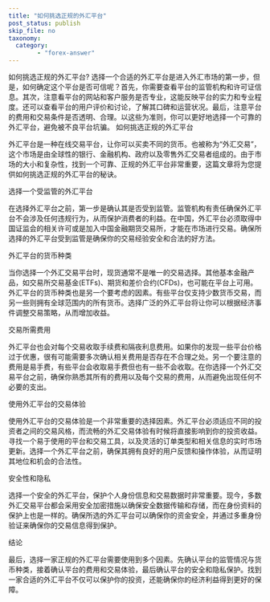 ```yaml
---
title: "如何挑选正规的外汇平台"
post_status: publish
skip_file: no
taxonomy:
  category:
        - "forex-answer"
---
```


如何挑选正规的外汇平台? 选择一个合适的外汇平台是进入外汇市场的第一步，但是，如何确定这个平台是否可信呢？首先，你需要查看平台的监管机构和许可证信息。其次，注意看平台的网站和客户服务是否专业，这能反映平台的实力和专业程度。还可以查看平台的用户评价和讨论，了解其口碑和运营状况。最后，注意平台的费用和交易条件是否透明、合理。以这些为准则，你可以更好地选择一个可靠的外汇平台，避免被不良平台坑骗。 如何挑选正规的外汇平台

外汇平台是一种在线交易平台，让你可以买卖不同的货币。也被称为“外汇交易”，这个市场是由全球性的银行、金融机构、政府以及零售外汇交易者组成的。由于市场的大小和复杂性，找到一个可靠、正规的外汇平台非常重要，这篇文章将为您提供如何挑选正规的外汇平台的秘诀。

选择一个受监管的外汇平台

在选择外汇平台之前，第一步是确认其是否受到监管。监管机构有责任确保外汇平台不会涉及任何违规行为，从而保护消费者的利益。在中国，外汇平台必须取得中国证监会的相关许可或是加入中国金融期货交易所，才能在市场进行交易。确保所选择的外汇平台受到监管是确保你的交易经验安全和合法的好方法。

外汇平台的货币种类

当你选择一个外汇交易平台时，现货通常不是唯一的交易选择。其他基本金融产品，如交易所交易基金(ETFs)、期货和差价合约(CFDs)，也可能在平台上可用。外汇平台的货币种类也是另一个要考虑的因素。有些平台仅支持少数货币交易，而另一些则拥有全球范围内的所有货币。选择广泛的外汇平台将让你可以根据经济事件调整交易策略，从而增加收益。

交易所需费用

外汇平台也会对每个交易收取手续费和隔夜利息费用。如果你的发现一些平台价格过于优惠，很有可能需要多次确认相关费用是否存在不合理之处。另一个要注意的费用是易手费，有些平台会收取易手费但也有一些不会收取。在你选择一个外汇交易平台之前，确保你熟悉其所有的费用以及每个交易的费用，从而避免出现任何不必要的支出。

使用外汇平台的交易体验

使用外汇平台的交易体验是一个非常重要的选择因素。外汇平台必须适应不同的投资者之间的交易风格，而流畅的外汇交易体验有时候将直接影响到你的投资收益。寻找一个易于使用的平台和交易工具，以及灵活的订单类型和相关信息的实时市场更新。选择一个外汇平台之前，确保其拥有良好的用户反馈和操作体验，从而证明其地位和机会的合法性。

安全性和隐私

选择一个安全的外汇平台，保护个人身份信息和交易数据时非常重要。现今，多数外汇交易平台都会采用安全加密措施以确保安全数据传输和存储，而在身份资料的保护上也是一样的。确保所选的外汇平台可以确保你的资金安全，并通过多重身份验证来确保你的交易信息得到保护。

结论

最后，选择一家正规的外汇平台需要使用到多个因素。先确认平台的监管情况与货币种类，接着确认平台的费用和交易体验，最后确认平台的安全和隐私保护。找到一家合适的外汇平台不仅可以保护你的投资，还能确保你的经济利益得到更好的保障。 
